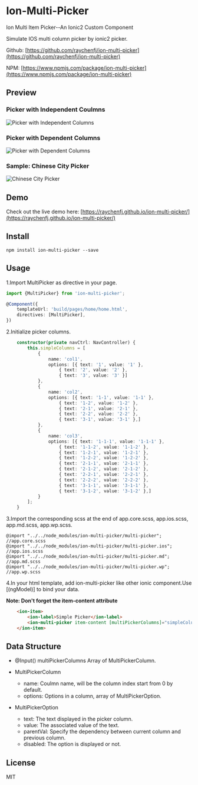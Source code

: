# Ion-Multi-Picker
Ion Multi Item Picker--An Ionic2 Custom Component

Simulate IOS multi column picker by ionic2 picker.

Github: [https://github.com/raychenfj/ion-multi-picker](https://github.com/raychenfj/ion-multi-picker)

NPM: [https://www.npmjs.com/package/ion-multi-picker](https://www.npmjs.com/package/ion-multi-picker)

## Preview
### Picker with Independent Coulmns

![Picker with Independent Columns](https://lh3.googleusercontent.com/kd8sW24oBJGtKGGZU4obzLtQ6Ieq7M4rpftTVyJ6jTll8DpW99UdxczredQJM4XxTZwm-zPbZCzPfoysXTIo2OR4mnKKtO99A3jZONdvMCJtM0epxWv6uxT1LDS6TNbV5Fq7abLR5eaBIxH0xL37CLDBGCF1Xg9fCbGkQnyw1NzOGPWuS8pC9Gqktpmj_g-BZoXlQv7gvMHHPD5wHLr2XA7etHBE_AHd66vs4YARukXoCOlVZj1e4Y2V15jNay9Zh6axHLtCsewV4RzIwP_7IcZc8wQt6w3KVm6k6KOs5v3izwcPB4-hvUPv4E5H7hgCUE0uaqGGxAvs4p5VlmAKcnHE735N82oDem2DbBrQR559uigYdyhARy1S5zs_yXL4V-3DVRAIPmJTIvD-TTEJ2wP6F0kwsjua3nJ9QF_22RsOhHOVC_lrAsh0aHQy-sg5lKoio1D-QjqVrvE04so_M9woZgbLVf9-jYQFA4T5gDPKZop0TGDUUDlcYNlsAYTawqj5pu4_nlgz-ZjegQcbLMxfi_sHPBStFE2bvR-8dqv8syprzbQmOLoKaM-KB7keMn7Pu-X3RH57YQ-7c20GyYOIP-KTIzzm1EnSAca76GQ9JDs=w490-h245-no)

### Picker with Dependent Columns

![Picker with Dependent Columns](https://lh3.googleusercontent.com/N5GssdmlPK7H-gFC7w-E_RzMdTGgwbW-A8WjatykOPokmMD8PfHO6dAD6cKENfXH_iFJ2r9XX-I9cwrtxbyz9y0rwo2W1XbzpiSoACZcXHTTtDjw9kjqxFwzHD46iA_0th0svObuOQ7V6TAbLbfbW9p0MQRVDmhOWHDNq6DiysBk0ABmEEhN7dx8G8H7G53MBoRQk-ym9uaFhXAUGUUdytbO0JEUKNzBHrgccUsL2pZBbJwcgjrGcmNNhf2x1N8tdojQCDc_vaZ4_Io7uCkwPfTRo8CZ8mhUUIZwzgoeHaqxJqbuK43q7wNb0gLuNW_ZFWiDk-newDEUNQWJWY2lnq-hKSvRGh_GoCdnvZQYNgUI1aqv48B5LOyvELI0490Ez34UTI1l-osFH8J5o5jQnuCRwVcxkT2Kv4YPUEpZ-o1jf_3FST6m06GlmZ4dcaOpCgwtmUm42hzNy8y9QtsAMZl2y07kqz-wwVpY5-LRuprQOIkwco7kMEnbxDBLdxNCuJb88Em3t-CIiEQ-JQdWehm3D2tpAwtYT0VF_Tco9oH8KqJLa-_ttus7tVdDj3IA8PCrosK1_0tbAI4XwIPR9MntHY2Jgp9UWY_ulFt1RALRsNI=w490-h245-no)

### Sample: Chinese City Picker

![Chinese City Picker](https://lh3.googleusercontent.com/zONayALEjO2E7Pl8x-oE3Xthl0yM-cPyvQMl1AXuylFYpcRsNI1Uy6Y6JqDrXNajwjUfIet1eRx4vIMnWAWkfTh2fRF5YQ2yKBwDTdyXz_JAWJqYJVbw-l5ZFumaxI7CzH07ohEFb-b7Mrw4PGnNAKGOBhLxnA_GA7ISgVckRSk_TW2e1gXkMbJGepdWkYZ7boGwS3T9ZS8hbgSHaT1jGWU8p_PuG9RwzEF8_P-qg0QrIS1L-a-Ogb-1Ny3KWWVvSQCNpy4N-aGpSJpI0ktoB2zcXAlD5aQ6NpORq5qba4D73qJIPBB1w6Re1FmkoCsgCH6pAUxE0nl2Srjr7qIAmidJoEcbYCWut6kR-gURvH1riyRxWTolnHdFr_PLyp-qmEDkTJx7RGydyGrPL47nMrgWSMaEjAb0wdiI3t4F3N6-bSJV_z4W1qKIgrQi_HChGXq6sk3vOlfv8hN1tiifIuOX4mSlxBHnjTJURSLcHEow_zy0c2_80IgKPjpKuLjf_JH_nYzcdgkBTH8bOmKKbLm_u5zdT2VtLn3-8lq2ZFHPQysnlgKX6kmVAa_JxWbgtP0A5TPi4rziiKxlw37rxz0DoMW6-puqjsX_TghuAy6DI68=w490-h245-no)

## Demo
Check out the live demo here: [https://raychenfj.github.io/ion-multi-picker/](https://raychenfj.github.io/ion-multi-picker/)

## Install
```
npm install ion-multi-picker --save
```

## Usage
1.Import MultiPicker as directive in your page.
```Typescript
import {MultiPicker} from 'ion-multi-picker';

@Component({
	templateUrl: 'build/pages/home/home.html',
	directives: [MultiPicker],
})
```
2.Initialize picker columns.
```typescript
	constructor(private navCtrl: NavController) {
		this.simpleColumns = [
			{
				name: 'col1',
				options: [{ text: '1', value: '1' },
					{ text: '2', value: '2' },
					{ text: '3', value: '3' }]
			},
			{
				name: 'col2',
				options: [{ text: '1-1', value: '1-1' },
					{ text: '1-2', value: '1-2' },
					{ text: '2-1', value: '2-1' },
					{ text: '2-2', value: '2-2' },
					{ text: '3-1', value: '3-1' },]
			},
			{
				name: 'col3',
				options: [{ text: '1-1-1', value: '1-1-1' },
					{ text: '1-1-2', value: '1-1-2' },
					{ text: '1-2-1', value: '1-2-1' },
					{ text: '1-2-2', value: '1-2-2' },
					{ text: '2-1-1', value: '2-1-1' },
					{ text: '2-1-2', value: '2-1-2' },
					{ text: '2-2-1', value: '2-2-1' },
					{ text: '2-2-2', value: '2-2-2' },
					{ text: '3-1-1', value: '3-1-1' },
					{ text: '3-1-2', value: '3-1-2' },]
			}
		];
	}
```
3.Import the corresponding scss at the end of app.core.scss, app.ios.scss, app.md.scss, app.wp.scss.
```
@import "../../node_modules/ion-multi-picker/multi-picker"; //app.core.scss
@import "../../node_modules/ion-multi-picker/multi-picker.ios"; //app.ios.scss
@import "../../node_modules/ion-multi-picker/multi-picker.md"; //app.md.scss
@import "../../node_modules/ion-multi-picker/multi-picker.wp"; //app.wp.scss
```
4.In your html template, add ion-multi-picker like other ionic component.Use [(ngModel)] to bind your data.

**Note: Don't forget the item-content attribute**
```html
    <ion-item>
        <ion-label>Simple Picker</ion-label>
        <ion-multi-picker item-content [multiPickerColumns]="simpleColumns"></ion-multi-picker>
    </ion-item>
```

## Data Structure
* @Input() multiPickerColumns
Array of MultiPickerColumn.

* MultiPickerColumn
	* name: Coulmn name, will be the column index start from 0 by default.
    * options: Options in a column, array of MultiPickerOption.
    
* MultiPickerOption
	* text: The text displayed in the picker column.
    * value: The associated value of the text.
    * parentVal: Specify the dependency between current column and previous column.
    * disabled: The option is displayed or not.

## License
MIT
